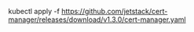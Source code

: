 kubectl apply -f https://github.com/jetstack/cert-manager/releases/download/v1.3.0/cert-manager.yaml